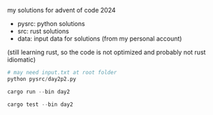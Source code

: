 my solutions for advent of code 2024

- pysrc: python solutions
- src: rust solutions
- data: input data for solutions (from my personal account)

(still learning rust, so the code is not optimized and probably not rust idiomatic)

```py
# may need input.txt at root folder
python pysrc/day2p2.py
```

```rs
cargo run --bin day2

cargo test --bin day2
```

